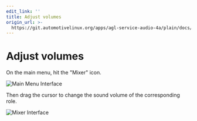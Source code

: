 ```yaml
---
edit_link: ''
title: Adjust volumes
origin_url: >-
  https://git.automotivelinux.org/apps/agl-service-audio-4a/plain/docs/high-level-api/TipsAndTricks/AdjustVolumes.md?h=guppy
---
```


<!-- WARNING: This file is generated by fetch_docs.js using /home/boron/Documents/AGL/docs-webtemplate/site/_data/tocs/apis_services/guppy/agl-service-audio-4a-developer-guides-api-services-book.yml -->

# Adjust volumes

On the main menu, hit the "Mixer" icon.

![Main Menu Interface](images/MixerBaseMenu.png)

Then drag the cursor to change the sound volume of the corresponding role.

![Mixer Interface](images/changeSound.png)
